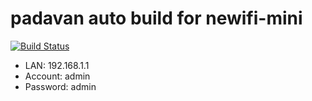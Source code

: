 # padavan auto build for newifi-mini 
[![Build Status](https://dev.azure.com/lh1234/Padavan-Build/_apis/build/status/lh123.Padavan-Build?branchName=master)](https://dev.azure.com/lh1234/Padavan-Build/_build/latest?definitionId=10?branchName=master)

* LAN: 192.168.1.1
* Account: admin 
* Password: admin